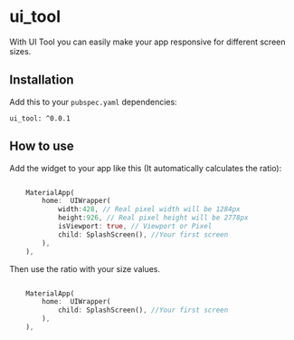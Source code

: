 # ui_tool

With UI Tool you can easily make your app responsive for different screen sizes.


## Installation

Add this to your `pubspec.yaml` dependencies:

```
ui_tool: ^0.0.1
```

## How to use

Add the widget to your app like this (It automatically calculates the ratio):

```dart

    MaterialApp(      
        home:  UIWrapper(
            width:428, // Real pixel width will be 1284px
            height:926, // Real pixel height will be 2778px
            isViewport: true, // Viewport or Pixel
            child: SplashScreen(), //Your first screen
        ),
    ),

```

Then use the ratio with your size values.

```dart

    MaterialApp(      
        home:  UIWrapper(
            child: SplashScreen(), //Your first screen
        ),
    ),

```
